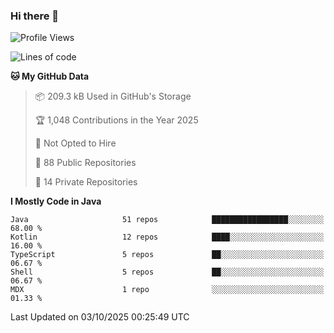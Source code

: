 ### Hi there 👋


<!--START_SECTION:waka-->
![Profile Views](http://img.shields.io/badge/Profile%20Views-0-blue)

![Lines of code](https://img.shields.io/badge/From%20Hello%20World%20I%27ve%20Written-5.2%20million%20lines%20of%20code-blue)

**🐱 My GitHub Data** 

> 📦 209.3 kB Used in GitHub's Storage 
 > 
> 🏆 1,048 Contributions in the Year 2025
 > 
> 🚫 Not Opted to Hire
 > 
> 📜 88 Public Repositories 
 > 
> 🔑 14 Private Repositories 
 > 
**I Mostly Code in Java** 

```text
Java                     51 repos            █████████████████░░░░░░░░   68.00 % 
Kotlin                   12 repos            ████░░░░░░░░░░░░░░░░░░░░░   16.00 % 
TypeScript               5 repos             ██░░░░░░░░░░░░░░░░░░░░░░░   06.67 % 
Shell                    5 repos             ██░░░░░░░░░░░░░░░░░░░░░░░   06.67 % 
MDX                      1 repo              ░░░░░░░░░░░░░░░░░░░░░░░░░   01.33 % 
```




 Last Updated on 03/10/2025 00:25:49 UTC
<!--END_SECTION:waka-->
